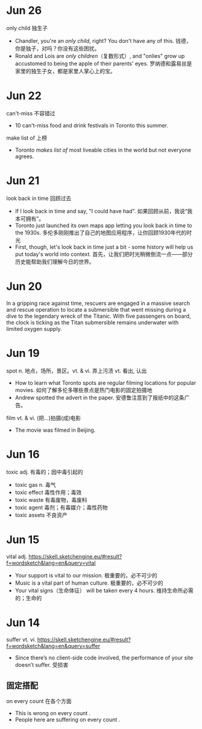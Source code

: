 # Jun 26

only child 独生子

* Chandler, you're an _only child_, right? You don't have any of this. 钱德，你是独子，对吗？你没有这些困扰。
* Ronald and Lois are _only children_（复数形式）, and "onlies" grow up accustomed to being the apple of their parents' eyes. 罗纳德和露易丝是家里的独生子女，都是家里人掌心上的宝。

# Jun 22

can't-miss 不容错过

* 10 can't-miss food and drink festivals in Toronto this summer.

make list of 上榜

* Toronto _makes list of_ most liveable cities in the world but not everyone agrees.

# Jun 21

look back in time 回顾过去

* If I look back in time and say, "I could have had". 如果回顾从前，我说“我本可拥有”。
* Toronto just launched its own maps app letting you look back in time to the 1930s. 多伦多刚刚推出了自己的地图应用程序，让你回顾1930年代的时光
* First, though, let's look back in time just a bit - some history will help us put today's world into context. 首先，让我们把时光稍微倒流一点——部分历史能帮助我们理解今日的世界。

# Jun 20

In a gripping race against time, rescuers are engaged in a massive search and rescue operation to locate a submersible that went missing during a dive to the legendary wreck of the Titanic. With five passengers on board, the clock is ticking as the Titan submersible remains underwater with limited oxygen supply. 

# Jun 19

spot n. 地点，场所，景区。vt. & vi. 弄上污渍 vt. 看出, 认出

* How to learn what Toronto spots are regular filming locations for popular movies. 如何了解多伦多哪些景点是热门电影的固定拍摄地
* Andrew spotted the advert in the paper. 安德鲁注意到了报纸中的这条广告。

film vt. & vi. (把…)拍摄(成)电影

* The movie was filmed in Beijing.

# Jun 16

toxic adj. 有毒的；因中毒引起的

* toxic gas n. 毒气
* toxic effect 毒性作用；毒效
* toxic waste 有毒废物，毒废料
* toxic agent 毒剂；有毒媒介；毒性药物
* toxic assets 不良资产

# Jun 15

vital adj. https://skell.sketchengine.eu/#result?f=wordsketch&lang=en&query=vital

* Your support is vital to our mission. 极重要的，必不可少的
* Music is a vital part of human culture. 极重要的，必不可少的
* Your vital signs（生命体征） will be taken every 4 hours. 维持生命所必需的；生命的

# Jun 14

suffer vt. vi. https://skell.sketchengine.eu/#result?f=wordsketch&lang=en&query=suffer

* Since there’s no client-side code involved, the performance of your site doesn’t suffer. 受损害

## 固定搭配

on every count 在各个方面

* This is wrong on every count .
* People here are suffering on every count .
